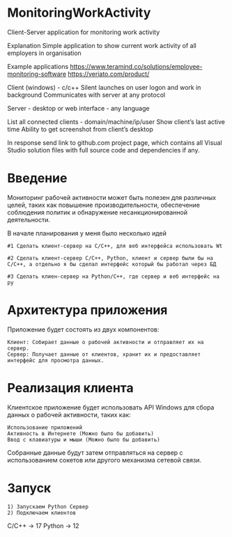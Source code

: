 # MonitoringWorkActivity
Client-Server application for monitoring work activity

Explanation
Simple application to show current work activity of all employers in organisation

Example applications 
https://www.teramind.co/solutions/employee-monitoring-software
https://veriato.com/product/

Client (windows) - c/c++
Silent launches on user logon and work in background
Communicates with server at any protocol 

Server - desktop or web interface - any language 

List all connected clients - domain/machine/ip/user
Show client’s last active time
Ability to get screenshot from client’s desktop 

In response send link to github.com project page, which contains all Visual Studio solution files with full source code and dependencies if any.

# Введение

Мониторинг рабочей активности может быть полезен для различных целей, таких как повышение производительности, обеспечение соблюдения политик и обнаружение несанкционированной деятельности.

В начале планирования у меня было несколько идей

	#1 Сделать клиент-сервер на C/C++, для веб интерфейса использовать Wt

	#2 Сделать клиент-сервер C/C++, Python, клиент и сервер были бы на C/C++, а отдельно я бы сделал интерфейс который бы работал через БД

	#3 Сделать клиен-сервер на Python/C++, где сервер и веб интерфейс на py


# Архитектура приложения

Приложение будет состоять из двух компонентов:

    Клиент: Собирает данные о рабочей активности и отправляет их на сервер.
    Сервер: Получает данные от клиентов, хранит их и предоставляет интерфейс для просмотра данных.

# Реализация клиента

Клиентское приложение будет использовать API Windows для сбора данных о рабочей активности, таких как:

    Использование приложений
    Активность в Интернете (Можно было бы добавить)
    Ввод с клавиатуры и мыши (Можно было бы добавить)

Собранные данные будут затем отправляться на сервер с использованием сокетов или другого механизма сетевой связи.

# Запуск
	1) Запускаем Python Сервер
	2) Подключаем клиентов

C/C++ -> 17
Python -> 12